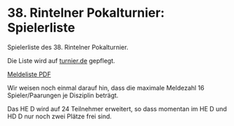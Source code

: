 # 38. Rintelner Pokalturnier: Spielerliste

Spielerliste des 38. Rintelner Pokalturnier.

Die Liste wird auf [turnier.de](https://www.turnier.de/sport/tournament.aspx?id=6419B0AB-1065-4BBB-8252-77E5F242F739) gepflegt.

[Meldeliste PDF](2018_ripo-meldeliste.pdf)

Wir weisen noch einmal darauf hin, dass die maximale Meldezahl 16 Spieler/Paarungen je Disziplin beträgt.

Das HE D wird auf 24 Teilnehmer erweitert, so dass momentan im HE D und HD D nur noch zwei Plätze frei sind.

